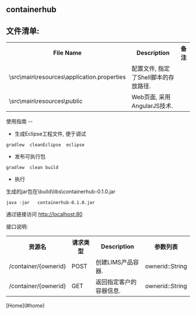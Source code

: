 containerhub
--

文件清单:
----

<table width="100%">
<tr><th>File Name</th><th>Description</th><th>备注</th> </tr>
<tr><td>\src\main\resources\application.properties</td><td>配置文件, 指定了Shell脚本的存放路径.</td><td>&nbsp;</td></tr>
<tr><td>\src\main\resources\public</td><td>Web页面, 采用AngularJS技术.</td><td>&nbsp;</td></tr>
</table>

<a id="home">
使用指南
--

- 生成Eclipse工程文件,  便于调试
```
gradlew  cleanEclipse  eclipse
```

- 发布可执行包
```
gradlew  clean build
```

- 执行

生成的jar包在\build\libs\containerhub-0.1.0.jar 

```
java -jar   containerhub-0.1.0.jar
```
通过链接访问 [http://localhost:80](http://localhost:80)

接口说明:


<table width="100%">
<tr><th>资源名</th><th>请求类型</th><th>Description</th><th>参数列表</th> </tr>
<tr><td>/container/{ownerid}</td><td>POST</td><td>创建LIMS产品容器.</td><td>ownerid::String</td></tr>
<tr><td>/container/{ownerid}</td><td>GET</td><td>返回指定客户的容器信息.</td><td>ownerid::String</td></tr>
</table>
[Home](#home)

